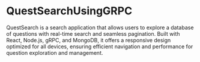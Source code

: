 # QuestSearchUsingGRPC
QuestSearch is a search application that allows users to explore a database of questions with real-time search and seamless pagination. Built with React, Node.js, gRPC, and MongoDB, it offers a responsive design optimized for all devices, ensuring efficient navigation and performance for question exploration and management.
